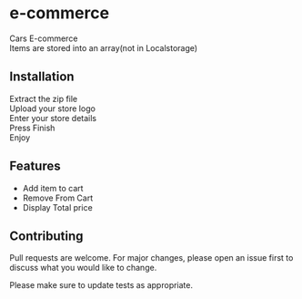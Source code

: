 # e-commerce
 Cars E-commerce<br>
 Items are stored into an array(not in Localstorage)

## Installation
Extract the zip file<br>
Upload your store logo<br>
Enter your store details<br>
Press Finish<br>
Enjoy

## Features
- Add item to cart<br>
- Remove From Cart<br>
- Display Total price

## Contributing
Pull requests are welcome. For major changes, please open an issue first to discuss what you would like to change.

Please make sure to update tests as appropriate.


